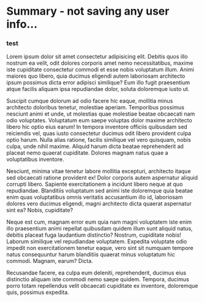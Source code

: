 # Summary - not saving any user info...

### test

Lorem ipsum dolor sit amet consectetur adipisicing elit. Debitis quos illo nostrum ea velit, odit dolores corporis amet nemo necessitatibus, maxime iste cupiditate consectetur commodi et esse nobis voluptatum illum.
Animi maiores quo libero, quia ducimus eligendi autem laboriosam architecto ipsum possimus dicta error adipisci similique? Eum illo fugit praesentium atque facilis aliquam ipsa repudiandae dolor, soluta doloremque iusto ut.

Suscipit cumque dolorum ad odio facere hic eaque, mollitia minus architecto doloribus tenetur, molestiae aperiam. Temporibus possimus nesciunt animi et unde, ut molestias quae molestiae beatae obcaecati nam odio voluptates.
Voluptatum eum saepe voluptas dolor maxime architecto libero hic optio eius earum! In tempora inventore officiis quibusdam sed reiciendis vel, quas iusto consectetur ducimus odit libero provident culpa optio harum.
Nulla alias ratione, facilis similique vel vero quisquam, nobis culpa, unde nihil maxime. Aliquid harum dicta beatae reprehenderit ad placeat nemo quaerat cupiditate. Dolores magnam natus quae a voluptatibus inventore.
    
Nesciunt, minima vitae tenetur labore mollitia excepturi, architecto itaque sed obcaecati ratione provident ex! Dolor corporis autem aspernatur aliquid corrupti libero. Sapiente exercitationem a incidunt libero neque at quo repudiandae.
Blanditiis voluptatum sed animi iste doloremque quia beatae enim quas voluptatibus omnis veritatis accusantium illo id, laboriosam dolores vero ducimus eligendi, magni architecto dicta quaerat aspernatur sint ea? Nobis, cupiditate?
    
Neque est cum, magnam error eum quia nam magni voluptatem iste enim illo praesentium animi repellat quibusdam quidem illum sunt aliquid natus, debitis placeat fuga laudantium distinctio? Nostrum, cupiditate nobis!
Laborum similique vel repudiandae voluptatem. Expedita voluptate odio impedit non exercitationem tenetur eaque, vero sint sit numquam tempore natus consequuntur harum blanditiis quaerat minus voluptatum hic commodi. Magnam, earum? Dicta.
    
Recusandae facere, ea culpa eum deleniti, reprehenderit, ducimus eius distinctio aliquam iste commodi nemo saepe quidem. Tempora, ducimus porro totam repellendus velit obcaecati cupiditate ex inventore, doloremque quis, possimus expedita.
